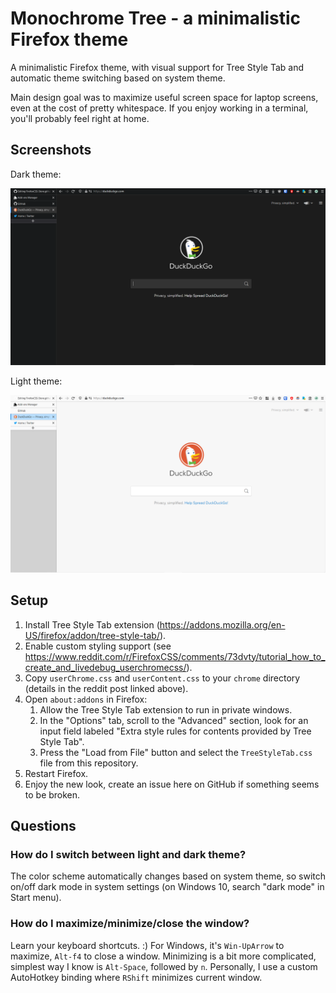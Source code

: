 # Monochrome Tree - a minimalistic Firefox theme

A minimalistic Firefox theme, with visual support for Tree Style Tab and automatic theme switching based on system theme.

Main design goal was to maximize useful screen space for laptop screens, even at the cost of pretty whitespace. If you enjoy working in a terminal, you'll probably feel right at home.

## Screenshots

Dark theme:

![Dark theme](https://raw.githubusercontent.com/MatejKafka/FirefoxTheme/master/assets/img/darkTheme.png)

Light theme:

![](https://raw.githubusercontent.com/MatejKafka/FirefoxTheme/master/assets/img/lightTheme.png)

## Setup

1. Install Tree Style Tab extension (https://addons.mozilla.org/en-US/firefox/addon/tree-style-tab/).
2. Enable custom styling support (see https://www.reddit.com/r/FirefoxCSS/comments/73dvty/tutorial_how_to_create_and_livedebug_userchromecss/).
3. Copy `userChrome.css` and `userContent.css` to your `chrome` directory (details in the reddit post linked above).
4. Open `about:addons` in Firefox:
	1. Allow the Tree Style Tab extension to run in private windows.
	2. In the "Options" tab, scroll to the "Advanced" section, look for an input field labeled "Extra style rules for contents provided by Tree Style Tab".
	3. Press the "Load from File" button and select the `TreeStyleTab.css` file from this repository.
5. Restart Firefox.
6. Enjoy the new look, create an issue here on GitHub if something seems to be broken.

## Questions

### How do I switch between light and dark theme?

The color scheme automatically  changes based on system theme, so switch on/off dark mode in system settings (on Windows 10, search "dark mode" in Start menu).

### How do I maximize/minimize/close the window?

Learn your keyboard shortcuts. :)
For Windows, it's `Win-UpArrow` to maximize, `Alt-f4` to close a window. Minimizing is a bit more complicated, simplest way I know is `Alt-Space`, followed by `n`. Personally, I use a custom AutoHotkey binding where `RShift` minimizes current window.